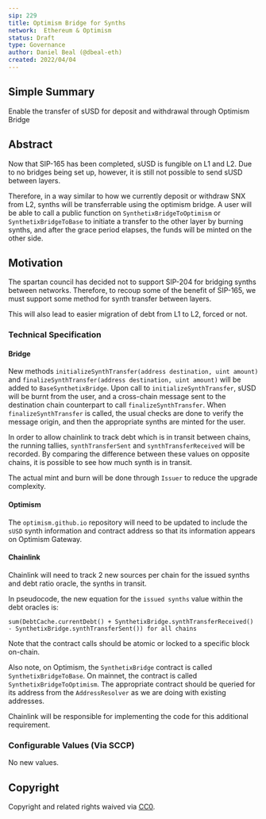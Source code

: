 ```yaml
---
sip: 229
title: Optimism Bridge for Synths
network:  Ethereum & Optimism 
status: Draft
type: Governance
author: Daniel Beal (@dbeal-eth)
created: 2022/04/04
---
```


## Simple Summary

<!--"If you can't explain it simply, you don't understand it well enough." Simply describe the outcome the proposed changes intends to achieve. This should be non-technical and accessible to a casual community member.-->

Enable the transfer of sUSD for deposit and withdrawal through Optimism Bridge

## Abstract

<!--A short (~200 word) description of the proposed change, the abstract should clearly describe the proposed change. This is what *will* be done if the SIP is implemented, not *why* it should be done or *how* it will be done. If the SIP proposes deploying a new contract, write, "We propose to deploy a new contract that will do x".-->

Now that SIP-165 has been completed, sUSD is fungible on L1 and L2. Due to no bridges being set up, however, it is still not possible to send
sUSD between layers.

Therefore, in a way similar to how we currently deposit or withdraw SNX from L2, synths will be transferrable using the optimism bridge. A user will be able to call
a public function on `SynthetixBridgeToOptimism` or `SynthetixBridgeToBase` to initiate a transfer to the other layer by burning synths, and after the grace period elapses, the funds will be minted
on the other side.

## Motivation

<!--This is where you explain the reasoning behind how you propose to solve the problem. Why did you propose to implement the change in this way, what were the considerations and trade-offs? The rationale fleshes out what motivated the design and why particular design decisions were made. It should describe alternate designs that were considered and related work. The rationale may also provide evidence of consensus within the community, and should discuss important objections or concerns raised during discussion.-->

The spartan council has decided not to support SIP-204 for bridging synths between networks. Therefore, to recoup some of the benefit of SIP-165,
we must support some method for synth transfer between layers.

This will also lead to easier migration of debt from L1 to L2, forced or not.

### Technical Specification

#### Bridge

New methods `initializeSynthTransfer(address destination, uint amount)` and `finalizeSynthTransfer(address destination, uint amount)` will be added to `BaseSynthetixBridge`. Upon call to `initializeSynthTransfer`, sUSD will be burnt from the user, and
a cross-chain message sent to the destination chain counterpart to call `finalizeSynthTransfer`. When `finalizeSynthTransfer` is called, the usual checks are done to verify the
message origin, and then the appropriate synths are minted for the user.

In order to allow chainlink to track debt which is in transit between chains, the running tallies, `synthTransferSent` and `synthTransferReceived` will be recorded. By comparing the difference between these values on opposite chains, it is possible to see how much synth is in transit.

The actual mint and burn will be done through `Issuer` to reduce
the upgrade complexity.

#### Optimism

The `optimism.github.io` repository will need to be updated to include the `sUSD` synth information and contract address so that its information appears on Optimism Gateway.

#### Chainlink

Chainlink will need to track 2 new sources per chain for the issued synths and debt ratio oracle, the synths in transit.

In pseudocode, the new equation for the `issued synths` value within the debt oracles is:

```
sum(DebtCache.currentDebt() + SynthetixBridge.synthTransferReceived() - SynthetixBridge.synthTransferSent()) for all chains
```

Note that the contract calls should be atomic or locked to a specific block on-chain.

Also note, on Optimism, the `SynthetixBridge` contract is called `SynthetixBridgeToBase`. On mainnet, the contract is called `SynthetixBridgeToOptimism`. The appropriate contract should be queried for its address from the `AddressResolver` as we are doing with existing addresses.

Chainlink will be responsible for implementing the code for this additional requirement.

### Configurable Values (Via SCCP)

No new values.

## Copyright

Copyright and related rights waived via [CC0](https://creativecommons.org/publicdomain/zero/1.0/).

